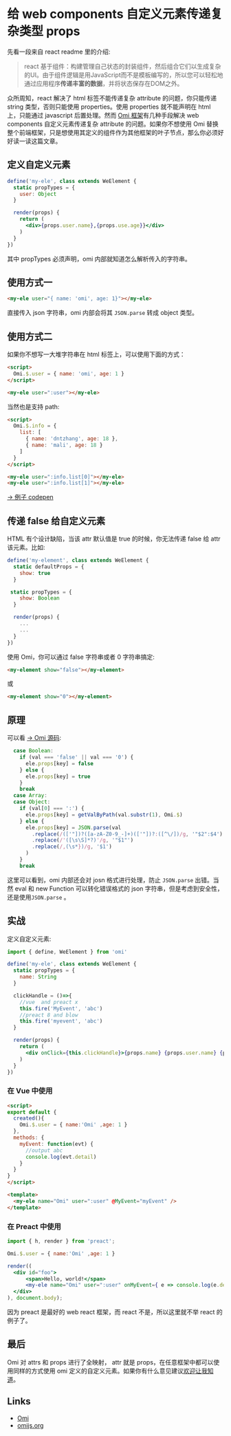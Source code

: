 # 给 web components 自定义元素传递复杂类型 props

先看一段来自 react readme 里的介绍:

> react 基于组件：构建管理自己状态的封装组件，然后组合它们以生成复杂的UI。由于组件逻辑是用JavaScript而不是模板编写的，所以您可以轻松地通过应用程序**传递丰富的数据**，并将状态保存在DOM之外。

众所周知，react 解决了 html 标签不能传递复杂 attribute 的问题，你只能传递 string 类型，否则只能使用 properties。使用 properties 就不能声明在 html 上，只能通过 javascript 后置处理。然而 [Omi 框架](https://github.com/Tencent/omi)有几种手段解决 web components 自定义元素传递复杂 attribute 的问题。如果你不想使用 Omi 替换整个前端框架，只是想使用其定义的组件作为其他框架的叶子节点，那么你必须好好读一读这篇文章。

## 定义自定义元素

```jsx
define('my-ele', class extends WeElement {
  static propTypes = {
    user: Object
  }

  render(props) {
    return (
      <div>{props.user.name},{props.use.age}}</div>
    )
  }
})
```

其中 propTypes 必须声明，omi 内部就知道怎么解析传入的字符串。

## 使用方式一

```html
<my-ele user="{ name: 'omi', age: 1}"></my-ele>
```

直接传入 json 字符串，omi 内部会将其 `JSON.parse` 转成 object 类型。


## 使用方式二

如果你不想写一大堆字符串在 html 标签上，可以使用下面的方式：

```html
<script>
  Omi.$.user = { name: 'omi', age: 1 }
</script>

<my-ele user=":user"></my-ele>
```

当然也是支持 path:

```html
<script>
  Omi.$.info = {
    list: [
      { name: 'dntzhang', age: 18 },
      { name: 'mali', age: 18 }
    ]
  }
</script>

<my-ele user=":info.list[0]"></my-ele>
<my-ele user=":info.list[1]"></my-ele>
```

[→ 例子 codepen](https://codepen.io/omijs/pen/LwbXxe)

## 传递 false 给自定义元素

HTML 有个设计缺陷，当该 attr 默认值是 true 的时候，你无法传递 false 给 attr 该元素。比如:

```js
define('my-element', class extends WeElement {
  static defaultProps = {
    show: true
  }

 static propTypes = {
    show: Boolean
  }

  render(props) {
    ...
    ...
  }
})
```

使用 Omi，你可以通过 false 字符串或者 0 字符串搞定:

```html
<my-element show="false"></my-element>
```

或

```html
<my-element show="0"></my-element>
```

## 原理

可以看 [→ Omi 源码](https://github.com/Tencent/omi/blob/master/packages/omi/src/we-element.js#L179-L197):

```js
  case Boolean:
    if (val === 'false' || val === '0') {
      ele.props[key] = false
    } else {
      ele.props[key] = true
    }
    break
  case Array:
  case Object:
    if (val[0] === ':') {
      ele.props[key] = getValByPath(val.substr(1), Omi.$)
    } else {
      ele.props[key] = JSON.parse(val
        .replace(/(['"])?([a-zA-Z0-9_-]+)(['"])?:([^\/])/g, '"$2":$4')
        .replace(/'([\s\S]*?)'/g, '"$1"')
        .replace(/,(\s*})/g, '$1')
      )
    }
    break
```

这里可以看到，omi 内部还会对 josn 格式进行处理，防止 `JSON.parse` 出错。当然 eval 和 new Function 可以转化错误格式的 json 字符串，但是考虑到安全性，还是使用`JSON.parse` 。

## 实战

定义自定义元素:

```jsx
import { define, WeElement } from 'omi'

define('my-ele', class extends WeElement {
  static propTypes = {
    name: String
  }

  clickHandle = ()=>{
    //vue  and preact x
    this.fire('MyEvent', 'abc')
    //preact 8 and blow
    this.fire('myevent', 'abc')
  }

  render(props) {
    return (
      <div onClick={this.clickHandle}>{props.name} {props.user.name} {props.user.age} </div>
    )
  }
})
```

### 在 Vue 中使用


```html
<script>
export default {
  created(){
    Omi.$.user = { name:'Omi' ,age: 1 }
  },
  methods: {
    myEvent: function(evt) {
      //output abc
      console.log(evt.detail)
    }
  }
}
</script>

<template>
  <my-ele name="Omi" user=":user" @MyEvent="myEvent" />
</template>
```


### 在 Preact 中使用


```jsx
import { h, render } from 'preact';

Omi.$.user = { name:'Omi' ,age: 1 }

render((
  <div id="foo">
      <span>Hello, world!</span>
      <my-ele name="Omi" user=":user" onMyEvent={ e => console.log(e.detail)} />
  </div>
), document.body);
```

因为 preact 是最好的 web react 框架，而 react 不是，所以这里就不举 react 的例子了。 

## 最后

Omi 对 attrs 和 props 进行了全映射， attr 就是 props，在任意框架中都可以使用同样的方式使用 omi 定义的自定义元素。如果你有什么意见建议[欢迎让我知道](https://github.com/Tencent/omi/issues/new)。

## Links

* [Omi](https://github.com/Tencent/omi)
* [omijs.org](https://dntzhang.github.io/omi.html)